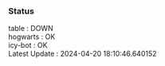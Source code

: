 ### Status


table : DOWN  
hogwarts : OK  
icy-bot : OK  
Latest Update : 2024-04-20 18:10:46.640152
